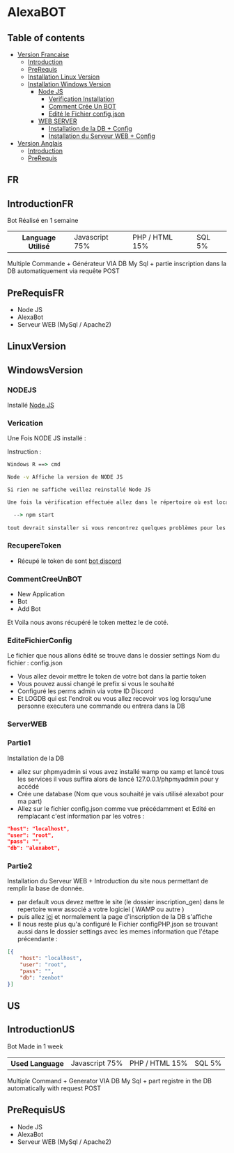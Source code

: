 # AlexaBOT

## Table of contents

- [Version Francaise](#FR)
  - [Introduction](#introductionFR)
  - [PreRequis](#prerequisFR)
  - [Installation Linux Version](#LinuxVersion)
  - [Installation Windows Version](#WindowsVersion)
      - [Node JS](#NODEJS)
        - [Verification Installation](#Verication)
        - [Comment Crée Un BOT](#RecupereToken)
        - [Edité le Fichier config.json](#EditeFichierConfig)
      - [WEB SERVER](#ServerWEB)
        - [Installation de la DB + Config](#Partie1)
        - [Installation du Serveur WEB + Config](#Partie2)
- [Version Anglais](#US)
  - [Introduction](#introductionUS)
  - [PreRequis](#prerequisUS)

## FR

## IntroductionFR

<p> Bot Réalisé en 1 semaine </p> 
<table>
  <th>
    Language Utilisé
  </th>
  <td>
    Javascript 75%
  </td>
  <td>
    PHP / HTML 15%
  </td>
  <td>
    SQL 5% 
  </td>
</table>
<p> Multiple Commande + Générateur VIA DB My Sql + partie inscription dans la DB automatiquement via requête POST </p>

## PreRequisFR

- Node JS 
- AlexaBot 
- Serveur WEB (MySql / Apache2)

## LinuxVersion 



## WindowsVersion

### NODEJS

Installé [Node JS](https://nodejs.org)

### Verication

<p> Une Fois NODE JS installé : </p>
<p> Instruction : </p>
  
```cmd
Windows R ==> cmd

Node -v Affiche la version de NODE JS 

Si rien ne saffiche veillez reinstallé Node JS 

Une fois la vérification effectuée allez dans le répertoire où est localisé AlexaBOT via cd destination

  --> npm start 
  
tout devrait sinstaller si vous rencontrez quelques problèmes pour les modules installés les a la main npm i nomdumodule.

```

### RecupereToken

- Récupé le token de sont [bot discord](http://discord.com/developers/applications)

### CommentCreeUnBOT

- New Application
- Bot
- Add Bot

Et Voila nous avons récupéré le token mettez le de coté.

### EditeFichierConfig

Le fichier que nous allons édité se trouve dans le dossier settings
Nom du fichier : config.json 

- Vous allez devoir mettre le token de votre bot dans la partie token
- Vous pouvez aussi changé le prefix si vous le souhaité 
- Configuré les perms admin via votre ID Discord
- Et LOGDB qui est l'endroit ou vous allez recevoir vos log lorsqu'une personne executera une commande ou entrera dans la DB

### ServerWEB

### Partie1

Installation de la DB

- allez sur phpmyadmin si vous avez installé wamp ou xamp et lancé tous les services il vous suffira alors de lancé 127.0.0.1/phpmyadmin pour y accédé
- Crée une database (Nom que vous souhaité je vais utilisé alexabot pour ma part)
- Allez sur le fichier config.json comme vue précédamment et Edité en remplacant c'est information par les votres :
```json
"host": "localhost",
"user": "root",
"pass": "",
"db": "alexabot",
```

### Partie2

Installation du Serveur WEB + Introduction du site nous permettant de remplir la base de donnée.

- par default vous devez mettre le site (le dossier inscription_gen) dans le repertoire www associé a votre logiciel ( WAMP ou autre )
- puis allez [ici](http://127.0.0.1) et normalement la page d'inscription de la DB s'affiche
- Il nous reste plus qu'a configuré le Fichier configPHP.json se trouvant aussi dans le dossier settings avec les memes information que l'étape précendante :
```json
[{
    "host": "localhost",
    "user": "root",
    "pass": "",
    "db": "zenbot"
}]
```

## US

## IntroductionUS

<p> Bot Made in 1 week </p> 
<table>
  <th>
   Used  Language
  </th>
  <td>
    Javascript 75%
  </td>
  <td>
    PHP / HTML 15%
  </td>
  <td>
    SQL 5% 
  </td>
</table>
<p> Multiple Command + Generator VIA DB My Sql + part registre in the DB automatically with request POST </p>

## PreRequisUS

- Node JS 
- AlexaBot 
- Serveur WEB (MySql / Apache2)


    
